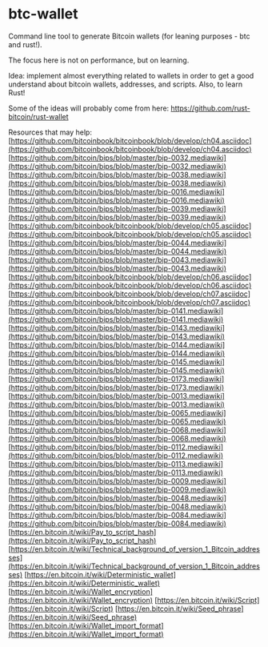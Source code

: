 # btc-wallet
Command line tool to generate Bitcoin wallets (for leaning purposes - btc and rust!).

The focus here is not on performance, but on learning.

Idea: implement almost everything related to wallets in order to get a good understand about bitcoin wallets, addresses, and scripts. Also, to learn Rust!

Some of the ideas will probably come from here: https://github.com/rust-bitcoin/rust-wallet

Resources that may help:
[https://github.com/bitcoinbook/bitcoinbook/blob/develop/ch04.asciidoc](https://github.com/bitcoinbook/bitcoinbook/blob/develop/ch04.asciidoc)
[https://github.com/bitcoin/bips/blob/master/bip-0032.mediawiki](https://github.com/bitcoin/bips/blob/master/bip-0032.mediawiki)
[https://github.com/bitcoin/bips/blob/master/bip-0038.mediawiki](https://github.com/bitcoin/bips/blob/master/bip-0038.mediawiki)
[https://github.com/bitcoin/bips/blob/master/bip-0016.mediawiki](https://github.com/bitcoin/bips/blob/master/bip-0016.mediawiki)
[https://github.com/bitcoin/bips/blob/master/bip-0039.mediawiki](https://github.com/bitcoin/bips/blob/master/bip-0039.mediawiki)
[https://github.com/bitcoinbook/bitcoinbook/blob/develop/ch05.asciidoc](https://github.com/bitcoinbook/bitcoinbook/blob/develop/ch05.asciidoc)
[https://github.com/bitcoin/bips/blob/master/bip-0044.mediawiki](https://github.com/bitcoin/bips/blob/master/bip-0044.mediawiki)
[https://github.com/bitcoin/bips/blob/master/bip-0043.mediawiki](https://github.com/bitcoin/bips/blob/master/bip-0043.mediawiki)
[https://github.com/bitcoinbook/bitcoinbook/blob/develop/ch06.asciidoc](https://github.com/bitcoinbook/bitcoinbook/blob/develop/ch06.asciidoc)
[https://github.com/bitcoinbook/bitcoinbook/blob/develop/ch07.asciidoc](https://github.com/bitcoinbook/bitcoinbook/blob/develop/ch07.asciidoc)
[https://github.com/bitcoin/bips/blob/master/bip-0141.mediawiki](https://github.com/bitcoin/bips/blob/master/bip-0141.mediawiki)
[https://github.com/bitcoin/bips/blob/master/bip-0143.mediawiki](https://github.com/bitcoin/bips/blob/master/bip-0143.mediawiki)
[https://github.com/bitcoin/bips/blob/master/bip-0144.mediawiki](https://github.com/bitcoin/bips/blob/master/bip-0144.mediawiki)
[https://github.com/bitcoin/bips/blob/master/bip-0145.mediawiki](https://github.com/bitcoin/bips/blob/master/bip-0145.mediawiki)
[https://github.com/bitcoin/bips/blob/master/bip-0173.mediawiki](https://github.com/bitcoin/bips/blob/master/bip-0173.mediawiki)
[https://github.com/bitcoin/bips/blob/master/bip-0013.mediawiki](https://github.com/bitcoin/bips/blob/master/bip-0013.mediawiki)
[https://github.com/bitcoin/bips/blob/master/bip-0065.mediawiki](https://github.com/bitcoin/bips/blob/master/bip-0065.mediawiki)
[https://github.com/bitcoin/bips/blob/master/bip-0068.mediawiki](https://github.com/bitcoin/bips/blob/master/bip-0068.mediawiki)
[https://github.com/bitcoin/bips/blob/master/bip-0112.mediawiki](https://github.com/bitcoin/bips/blob/master/bip-0112.mediawiki)
[https://github.com/bitcoin/bips/blob/master/bip-0113.mediawiki](https://github.com/bitcoin/bips/blob/master/bip-0113.mediawiki)
[https://github.com/bitcoin/bips/blob/master/bip-0009.mediawiki](https://github.com/bitcoin/bips/blob/master/bip-0009.mediawiki)
[https://github.com/bitcoin/bips/blob/master/bip-0048.mediawiki](https://github.com/bitcoin/bips/blob/master/bip-0048.mediawiki)
[https://github.com/bitcoin/bips/blob/master/bip-0084.mediawiki](https://github.com/bitcoin/bips/blob/master/bip-0084.mediawiki)
[https://en.bitcoin.it/wiki/Pay_to_script_hash](https://en.bitcoin.it/wiki/Pay_to_script_hash)
[https://en.bitcoin.it/wiki/Technical_background_of_version_1_Bitcoin_addresses](https://en.bitcoin.it/wiki/Technical_background_of_version_1_Bitcoin_addresses)
[https://en.bitcoin.it/wiki/Deterministic_wallet](https://en.bitcoin.it/wiki/Deterministic_wallet)
[https://en.bitcoin.it/wiki/Wallet_encryption](https://en.bitcoin.it/wiki/Wallet_encryption)
[https://en.bitcoin.it/wiki/Script](https://en.bitcoin.it/wiki/Script)
[https://en.bitcoin.it/wiki/Seed_phrase](https://en.bitcoin.it/wiki/Seed_phrase)
[https://en.bitcoin.it/wiki/Wallet_import_format](https://en.bitcoin.it/wiki/Wallet_import_format)

